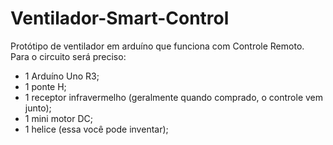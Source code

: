 # Ventilador-Smart-Control
Protótipo de ventilador em arduíno que funciona com Controle Remoto. Para o circuito será preciso:

- 1 Arduíno Uno R3;
- 1 ponte H;
- 1 receptor infravermelho (geralmente quando comprado, o controle vem junto);
- 1 mini motor DC;
- 1 helice (essa você pode inventar);
